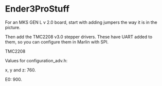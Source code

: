 # Ender3ProStuff

For an MKS GEN L v 2.0 board, start with adding jumpers the way it is in the picture.

Then add the TMC2208 v3.0 stepper drivers. These have UART added to them, so you can configure them in Marlin with SPI.

TMC2208

Values for configuration_adv.h:

x, y and z: 760.

E0: 900.
